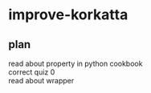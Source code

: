 # improve-korkatta
## plan
read about property in python cookbook\
correct quiz 0\
read about wrapper
